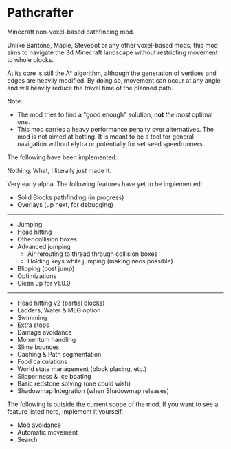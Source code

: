 # Pathcrafter

Minecraft non-voxel-based pathfinding mod.

Unlike Baritone, Maple, Stevebot or any other voxel-based mods, 
this mod aims to navigate the 3d Minecraft landscape without 
restricting movement to whole blocks.

At its core is still the A* algorithm, although the generation of
vertices and edges are heavily modified.
By doing so, movement can occur at any angle and will
heavily reduce the travel time of the planned path.

Note:
- The mod tries to find a "good enough" solution, **not** _the most_
optimal one.
- This mod carries a heavy performance penalty over 
alternatives. The mod is not aimed at botting. It is meant 
to be a tool for general navigation without elytra or potentially
for set seed speedrunners.

The following have been implemented:

Nothing. What, I literally *just* made it.

Very early alpha. The following features have yet to be implemented:

- Solid Blocks pathfinding (in progress)
- Overlays (up next, for debugging)
---
- Jumping
- Head hitting
- Other collision boxes
- Advanced jumping
   - Air rerouting to thread through collision boxes
   - Holding keys while jumping (making neos possible)
- Blipping (post jump)
- Optimizations
- Clean up for v1.0.0
---
- Head hitting v2 (partial blocks)
- Ladders, Water & MLG option
- Swimming
- Extra stops
- Damage avoidance
- Momentum handling
- Slime bounces
- Caching & Path segmentation
- Food calculations
- World state management (block placing, etc.)
- Slipperiness & ice boating
- Basic redstone solving (one could wish)
- Shadowmap Integration (when Shadowmap releases)

The following is outside the current scope of the mod. If you want to
see a feature listed here, implement it yourself.

- Mob avoidance
- Automatic movement
- Search